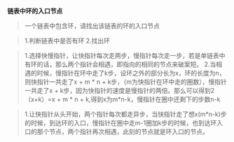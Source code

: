 **链表中环的入口节点**

> 一个链表中包含环，请找出该链表的环的入口节点

> 1.判断链表中是否有环
> 2.找出环

> 1.选择快慢指针，让快指针每次走两步，慢指针每次走一步，若是单链表中有环的话，那么两个指针会相遇，即指向的相同的节点来破案短。
> 2.当相遇的时候，慢指针在环中走了k步，设环之外的部分长为x，环的长度为n，则快指针一共走了x + m * n + k步，（m为快指针在环中走的圈数），慢指针一共走了x + k步，因为快指针的速度是慢指针的两倍。那么可以得到2（x+k）=x + m * n + k,得到x为m*n-k，慢指针在圈中还剩下的步数n-k

> 1.让快指针从头开始，两个指针每次都走异步，当快指针走了想x(m*n-k)步的时候，到达环的入口，慢指针在圈中走m-1圈加k步的时候，也到达环入口的那个节点，两个指针再次相遇，此刻的节点就是环入口的节点。